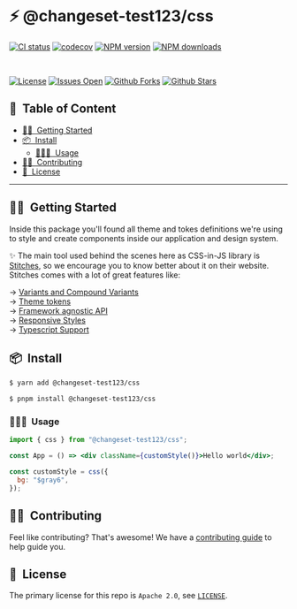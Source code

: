 <h1>⚡️ @changeset-test123/css</h1>

[![CI status][github-action-image]][github-action-url]
[![codecov][codecov-image]][codecov-url]
[![NPM version][npm-image]][npm-url]
[![NPM downloads][download-image]][download-url]

[npm-image]: http://img.shields.io/npm/v/@changeset-test123/css.svg?style=flat-square
[npm-url]: http://npmjs.org/package/@changeset-test123/css
[github-action-image]: https://github.com/pedronauck/changeset-test/workflows/%E2%9C%85%20test/badge.svg
[github-action-url]: https://github.com/pedronauck/changeset-test/actions?query=workflow%3A%22%E2%9C%85+test%22
[codecov-image]: https://img.shields.io/codecov/c/github/pedronauck/changeset-test/master.svg?style=flat-square
[codecov-url]: https://codecov.io/gh/pedronauck/changeset-test/branch/master
[download-image]: https://img.shields.io/npm/dm/@changeset-test123/css.svg?style=flat-square
[download-url]: https://npmjs.org/package/@changeset-test123/css

<br>

[![License](https://img.shields.io/github/license/pedronauck/changeset-test)](https://github.com/pedronauck/changeset-test)
[![Issues Open](https://img.shields.io/github/issues/pedronauck/changeset-test)](https://github.com/pedronauck/changeset-test)
[![Github Forks](https://img.shields.io/github/forks/pedronauck/changeset-test)](https://github.com/pedronauck/changeset-test)
[![Github Stars](https://img.shields.io/github/stars/pedronauck/changeset-test)](https://github.com/pedronauck/changeset-test)

<h2>📝&nbsp; Table of Content</h2>

- [🙋🏻&nbsp; Getting Started](#-getting-started)
- [📦&nbsp; Install](#-install)
  - [👨🏻‍💻&nbsp; Usage](#-usage)
- [💪🏻&nbsp; Contributing](#-contributing)
- [📜&nbsp; License](#-license)

---

## 🙋🏻&nbsp; Getting Started

Inside this package you'll found all theme and tokes definitions we're using to style and create components inside our application and design system.

✨ The main tool used behind the scenes here as CSS-in-JS library is [Stitches](https://stitches.dev/), so we encourage you to know better about it on their website. Stitches comes with a lot of great features like:

→ [Variants and Compound Variants](https://stitches.dev/docs/variants)<br>
→ [Theme tokens](https://stitches.dev/docs/tokens)<br>
→ [Framework agnostic API](https://stitches.dev/docs/framework-agnostic)<br>
→ [Responsive Styles](https://stitches.dev/docs/responsive-styles)<br>
→ [Typescript Support](https://stitches.dev/docs/typescript)

## 📦&nbsp; Install

```bash
$ yarn add @changeset-test123/css
```

```bash
$ pnpm install @changeset-test123/css
```

### 👨🏻‍💻&nbsp; Usage

```jsx
import { css } from "@changeset-test123/css";

const App = () => <div className={customStyle()}>Hello world</div>;

const customStyle = css({
  bg: "$gray6",
});
```

## 💪🏻&nbsp; Contributing

Feel like contributing? That's awesome! We have a [contributing guide](../../CONTRIBUTING.md) to help guide you.

## 📜&nbsp; License

The primary license for this repo is `Apache 2.0`, see [`LICENSE`](./LICENSE).
